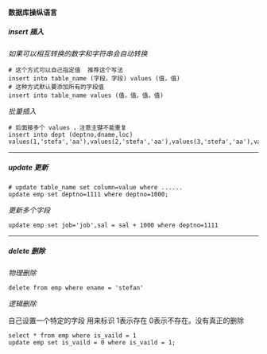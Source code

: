 #### 数据库操纵语言

##### insert 插入

*如果可以相互转换的数字和字符串会自动转换*

```mysql
# 这个方式可以自己指定值  推荐这个写法
insert into table_name (字段，字段) values (值，值)  
# 这种方式默认要添加所有的字段值
insert into table_name values (值，值，值，值)    

```

*批量插入*

```mysql
# 后面接多个 values ，注意主键不能重复
insert into dept (deptno,dname,loc) values(1,'stefa','aa'),values(2,'stefa','aa'),values(3,'stefa','aa'),values(4,'stefa','aa')
```

---



##### update 更新

```mysql
# update table_name set column=value where ......
update emp set deptno=1111 where deptno=1000;
```

*更新多个字段*

```mysql
update emp set job='job',sal = sal + 1000 where deptno=1111 
```

---



##### delete 删除

*物理删除*

```mysql
delete from emp where ename = 'stefan'
```

*逻辑删除*  

自己设置一个特定的字段  用来标识  1表示存在 0表示不存在。没有真正的删除

```mysql
select * from emp where is_vaild = 1
update emp set is_vaild = 0 where is_vaild = 1;
```





